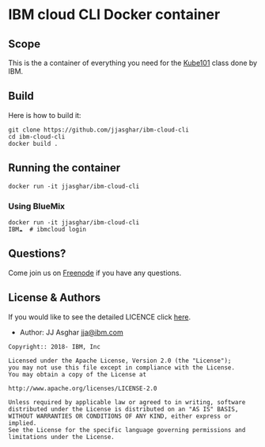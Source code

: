 # IBM cloud CLI Docker container

## Scope

This is the a container of everything you need for the [Kube101](https://github.com/IBM/kube101)
class done by IBM.

## Build

Here is how to build it:

```shell
git clone https://github.com/jjasghar/ibm-cloud-cli
cd ibm-cloud-cli
docker build .
```

## Running the container

```shell
docker run -it jjasghar/ibm-cloud-cli
```

### Using BlueMix

```shell
docker run -it jjasghar/ibm-cloud-cli
IBM☁️  # ibmcloud login
```

## Questions?

Come join us on [Freenode](http://webchat.freenode.net/?channels=ibmcloud) if you have
any questions.

## License & Authors

If you would like to see the detailed LICENCE click [here](./LICENCE).

- Author: JJ Asghar <jja@ibm.com>

```text
Copyright:: 2018- IBM, Inc

Licensed under the Apache License, Version 2.0 (the "License");
you may not use this file except in compliance with the License.
You may obtain a copy of the License at

http://www.apache.org/licenses/LICENSE-2.0

Unless required by applicable law or agreed to in writing, software
distributed under the License is distributed on an "AS IS" BASIS,
WITHOUT WARRANTIES OR CONDITIONS OF ANY KIND, either express or implied.
See the License for the specific language governing permissions and
limitations under the License.
```

